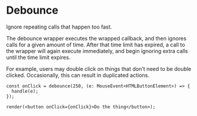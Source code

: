# Debounce

Ignore repeating calls that happen too fast.

The debounce wrapper executes the wrapped callback, and then ignores calls for a given amount of time. After that time limit has expired, a call to the wrapper will again execute immediately, and begin ignoring extra calls until the time limit expires.

For example, users may double click on things that don't need to be double clicked. Occasionally, this can result in duplicated actions.

```tsx
const onClick = debounce(250, (e: MouseEvent<HTMLButtonElement>) => {
  handle(e);
});

render(<button onClick={onClick}>Do the thing</button>);
```
